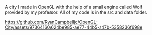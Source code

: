 A city I made in OpenGL with the help of a small engine called Wolf provided by my professor.
All of my code is in the src and data folder.




https://github.com/RyanCampbelljc/OpenGL-City/assets/97364160/624be985-ae77-44b5-a47b-5358236f698e


